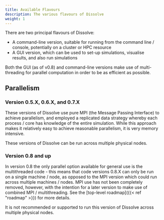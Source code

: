 ```yaml
---
title: Available Flavours
description: The various flavours of Dissolve
weight: 1
---
```


There are two principal flavours of Dissolve:

- A command-line version, suitable for running from the command line / console, potentially on a cluster or HPC resource
- A GUI version, which can be used to set-up simulations, visualise results, and also run simulations

Both the GUI (as of v0.8) and command-line versions make use of multi-threading for parallel computation in order to be as efficient as possible.

## Parallelism

### Version 0.5.X, 0.6.X, and 0.7.X

These versions of Dissolve use pure MPI (the Message Passing Interface) to achieve parallelism, and employed a replicated data strategy whereby each process / core has knowledge of the entire simulation. While this approach makes it relatively easy to achieve reasonable parallelism, it is very memory intensive.

These versions of Dissolve can be run across multiple physical nodes.

### Version 0.8 and up

In version 0.8 the only parallel option available for general use is the multithreaded code - this means that code versions 0.8.X can only be run on a single machine / node, as opposed to the MPI version which could run across multiple machines / nodes. MPI use has not been completely removed, however, with the intention for a later version to make use of combined MPI / multithreading. See the [top-level roadmap]({{< ref "roadmap" >}}) for more details.

It is not recommended or supported to run this version of Dissolve across multiple physical nodes.
